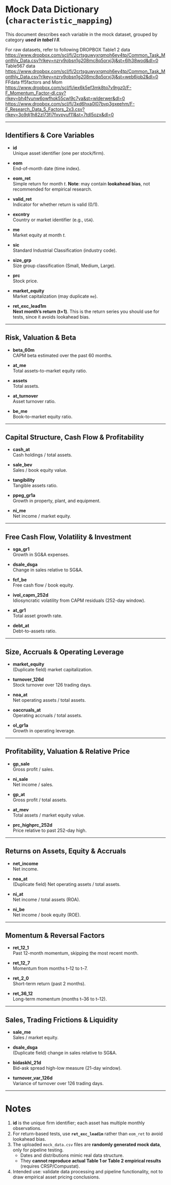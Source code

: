 # Mock Data Dictionary (`characteristic_mapping`)

This document describes each variable in the mock dataset, grouped by category ***used in tabel I II***.  

For raw datasets, refer to following DROPBOX
Table1 2 data https://www.dropbox.com/scl/fi/2crtsguwyxrqmoh6ey4tp/Common_Task_Monthly_Data.csv?rlkey=nzry9obsn1g208mc8q5orxj3j&st=6lh38wod&dl=0
Table567 data https://www.dropbox.com/scl/fi/2crtsguwyxrqmoh6ey4tp/Common_Task_Monthly_Data.csv?rlkey=nzry9obsn1g208mc8q5orxj3j&st=web6job2&dl=0
FFdata ff5factors and Mom https://www.dropbox.com/scl/fi/iex6k5ef3mk8tq7v9rgz0/F-F_Momentum_Factor-dl.csv?rlkey=bh4fyunw6owfhok55cwl9c7ya&st=wlderwer&dl=0
https://www.dropbox.com/scl/fi/3xd6hxa0l07bvp3gxeehm/F-F_Research_Data_5_Factors_2x3.csv?rlkey=3o9dj1h82zl73fi7fxvpyuf11&st=7tdl5ozx&dl=0

---

## Identifiers & Core Variables
- **id**  
  Unique asset identifier (one per stock/firm).  

- **eom**  
  End-of-month date (time index).  

- **eom_ret**  
  Simple return for month *t*. **Note**: may contain **lookahead bias**, not recommended for empirical research.  

- **valid_ret**  
  Indicator for whether return is valid (0/1).  

- **excntry**  
  Country or market identifier (e.g., `USA`).  

- **me**  
  Market equity at month *t*.  

- **sic**  
  Standard Industrial Classification (industry code).  

- **size_grp**  
  Size group classification (Small, Medium, Large).  

- **prc**  
  Stock price.  

- **market_equity**  
  Market capitalization (may duplicate `me`).  

- **ret_exc_lead1m**  
  **Next month’s return (t+1)**. This is the return series you should use for tests, since it avoids lookahead bias.  

---

## Risk, Valuation & Beta
- **beta_60m**  
  CAPM beta estimated over the past 60 months.  

- **at_me**  
  Total assets-to-market equity ratio.  

- **assets**  
  Total assets.  

- **at_turnover**  
  Asset turnover ratio.  

- **be_me**  
  Book-to-market equity ratio.  

---

## Capital Structure, Cash Flow & Profitability
- **cash_at**  
  Cash holdings / total assets.  

- **sale_bev**  
  Sales / book equity value.  

- **tangibility**  
  Tangible assets ratio.  

- **ppeg_gr1a**  
  Growth in property, plant, and equipment.  

- **ni_me**  
  Net income / market equity.  

---

## Free Cash Flow, Volatility & Investment
- **sga_gr1**  
  Growth in SG&A expenses.  

- **dsale_dsga**  
  Change in sales relative to SG&A.  

- **fcf_be**  
  Free cash flow / book equity.  

- **ivol_capm_252d**  
  Idiosyncratic volatility from CAPM residuals (252-day window).  

- **at_gr1**  
  Total asset growth rate.  

- **debt_at**  
  Debt-to-assets ratio.  

---

## Size, Accruals & Operating Leverage
- **market_equity**  
  (Duplicate field) market capitalization.  

- **turnover_126d**  
  Stock turnover over 126 trading days.  

- **noa_at**  
  Net operating assets / total assets.  

- **oaccruals_at**  
  Operating accruals / total assets.  

- **ol_gr1a**  
  Growth in operating leverage.  

---

## Profitability, Valuation & Relative Price
- **gp_sale**  
  Gross profit / sales.  

- **ni_sale**  
  Net income / sales.  

- **gp_at**  
  Gross profit / total assets.  

- **at_mev**  
  Total assets / market equity value.  

- **prc_highprc_252d**  
  Price relative to past 252-day high.  

---

## Returns on Assets, Equity & Accruals
- **net_income**  
  Net income.  

- **noa_at**  
  (Duplicate field) Net operating assets / total assets.  

- **ni_at**  
  Net income / total assets (ROA).  

- **ni_be**  
  Net income / book equity (ROE).  

---

## Momentum & Reversal Factors
- **ret_12_1**  
  Past 12-month momentum, skipping the most recent month.  

- **ret_12_7**  
  Momentum from months t–12 to t–7.  

- **ret_2_0**  
  Short-term return (past 2 months).  

- **ret_36_12**  
  Long-term momentum (months t–36 to t–12).  

---

## Sales, Trading Frictions & Liquidity
- **sale_me**  
  Sales / market equity.  

- **dsale_dsga**  
  (Duplicate field) change in sales relative to SG&A.  

- **bidaskhl_21d**  
  Bid-ask spread high-low measure (21-day window).  

- **turnover_var_126d**  
  Variance of turnover over 126 trading days.  

---

# Notes
1. **id** is the unique firm identifier; each asset has multiple monthly observations.  
2. For return-based tests, use **`ret_exc_lead1m`** rather than `eom_ret` to avoid lookahead bias.  
3. The uploaded `mock_data.csv` files are **randomly generated mock data**, only for pipeline testing.  
   - Dates and distributions mimic real data structure.  
   - They **cannot reproduce actual Table 1 or Table 2 empirical results** (requires CRSP/Compustat).  
4. Intended use: validate data processing and pipeline functionality, not to draw empirical asset pricing conclusions.  
